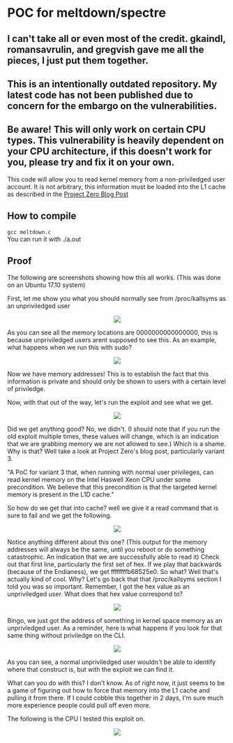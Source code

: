 # POC for meltdown/spectre

## I can't take all or even most of the credit. gkaindl, romansavrulin, and gregvish gave me all the pieces, I just put them together.

## This is an intentionally outdated repository. My latest code has not been published due to concern for the embargo on the vulnerabilities. 

## Be aware! This will only work on certain CPU types. This vulnerability is heavily dependent on your CPU architecture, if this doesn't work for you, please try and fix it on your own.

This code will allow you to read kernel memory from a non-priviledged user account. It is not arbitrary, this information must be loaded into the L1 cache as described in the [Project Zero Blog Post](https://googleprojectzero.blogspot.com/2018/01/reading-privileged-memory-with-side.html)  

## How to compile
```gcc meltdown.c```  
You can run it with ./a.out

## Proof
The following are screenshots showing how this all works. (This was done on an Ubuntu 17.10 system)  

First, let me show you what you should normally see from /proc/kallsyms as an unpriviledged user

<p align="center">
  <img src=https://github.com/frichetten/meltdown-spectre-poc/raw/master/images/z-1.png />
</p>

As you can see all the memory locations are 0000000000000000, this is because unpriviledged users arent supposed to see this. As an example, what happens when we run this with sudo?

<p align="center">
  <img src=https://github.com/frichetten/meltdown-spectre-poc/raw/master/images/z-2.png />
</p>

Now we have memory addresses! This is to establish the fact that this information is private and should only be shown to users with a certain level of priviledge.

Now, with that out of the way, let's run the exploit and see what we get.

<p align="center">
  <img src=https://github.com/frichetten/meltdown-spectre-poc/raw/master/images/z-3.png />
</p>

Did we get anything good? No, we didn't. (I should note that if you run the old exploit multiple times, these values will change, which is an indication that we are grabbing memory we are not allowed to see.) Which is a shame. Why is that? Well take a look at Project Zero's blog post, particularly variant 3.

"A PoC for variant 3 that, when running with normal user privileges, can read kernel memory on the Intel Haswell Xeon CPU under some precondition. We believe that this precondition is that the targeted kernel memory is present in the L1D cache."

So how do we get that into cache? well we give it a read command that is sure to fail and we get the following.

<p align="center">
  <img src=https://github.com/frichetten/meltdown-spectre-poc/raw/master/images/z-4.png />
</p>

Notice anything different about this one? (This output for the memory addresses will always be the same, until you reboot or do something catastrophic. An indication that we are successfully able to read it) Check out that first line, particularly the first set of hex. If we play that backwards (because of the Endianess), we get ffffffffb68525e0. So what? Well that's actually kind of cool. Why? Let's go back that that /proc/kallsyms section I told you was so important. Remember, I got the hex value as an unpriviledged user. What does that hex value correspond to?

<p align="center">
  <img src=https://github.com/frichetten/meltdown-spectre-poc/raw/master/images/z-5.png />
</p>

Bingo, we just got the address of something in kernel space memory as an unprivledged user. As a reminder, here is what happens if you look for that same thing without priviledge on the CLI.

<p align="center">
  <img src=https://github.com/frichetten/meltdown-spectre-poc/raw/master/images/z-6.png />
</p>

As you can see, a normal unpriviledged user wouldn't be able to identify where that construct is, but with the exploit we can find it. 

What can you do with this? I don't know. As of right now, it just seems to be a game of figuring out how to force that memory into the L1 cache and pulling it from there. If I could cobble this together in 2 days, I'm sure much more experience people could pull off even more.

The following is the CPU I tested this exploit on.

<p align="center">
  <img src=https://github.com/frichetten/meltdown-spectre-poc/raw/master/images/z-7.png />
</p>
